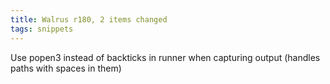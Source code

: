 ```yaml
---
title: Walrus r180, 2 items changed
tags: snippets
---
```


Use popen3 instead of backticks in runner when capturing output (handles paths with spaces in them)
